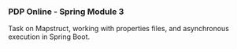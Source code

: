 ### PDP Online - Spring Module 3 

Task on Mapstruct, working with properties files, and asynchronous execution in Spring Boot.
